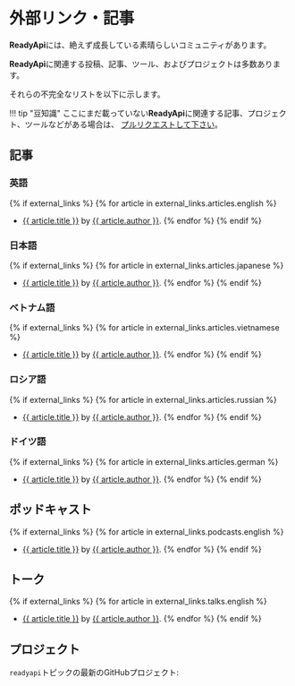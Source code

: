 # 外部リンク・記事

**ReadyApi**には、絶えず成長している素晴らしいコミュニティがあります。

**ReadyApi**に関連する投稿、記事、ツール、およびプロジェクトは多数あります。

それらの不完全なリストを以下に示します。

!!! tip "豆知識"
    ここにまだ載っていない**ReadyApi**に関連する記事、プロジェクト、ツールなどがある場合は、 <a href="https://github.com/khulnasoft/readyapi/edit/master/docs/en/data/external_links.yml" class="external-link" target="_blank">プルリクエストして下さい</a>。

## 記事

### 英語

{% if external_links %}
{% for article in external_links.articles.english %}

* <a href="{{ article.link }}" class="external-link" target="_blank">{{ article.title }}</a> by <a href="{{ article.author_link }}" class="external-link" target="_blank">{{ article.author }}</a>.
{% endfor %}
{% endif %}

### 日本語

{% if external_links %}
{% for article in external_links.articles.japanese %}

* <a href="{{ article.link }}" class="external-link" target="_blank">{{ article.title }}</a> by <a href="{{ article.author_link }}" class="external-link" target="_blank">{{ article.author }}</a>.
{% endfor %}
{% endif %}

### ベトナム語

{% if external_links %}
{% for article in external_links.articles.vietnamese %}

* <a href="{{ article.link }}" class="external-link" target="_blank">{{ article.title }}</a> by <a href="{{ article.author_link }}" class="external-link" target="_blank">{{ article.author }}</a>.
{% endfor %}
{% endif %}

### ロシア語

{% if external_links %}
{% for article in external_links.articles.russian %}

* <a href="{{ article.link }}" class="external-link" target="_blank">{{ article.title }}</a> by <a href="{{ article.author_link }}" class="external-link" target="_blank">{{ article.author }}</a>.
{% endfor %}
{% endif %}

### ドイツ語

{% if external_links %}
{% for article in external_links.articles.german %}

* <a href="{{ article.link }}" class="external-link" target="_blank">{{ article.title }}</a> by <a href="{{ article.author_link }}" class="external-link" target="_blank">{{ article.author }}</a>.
{% endfor %}
{% endif %}

## ポッドキャスト

{% if external_links %}
{% for article in external_links.podcasts.english %}

* <a href="{{ article.link }}" class="external-link" target="_blank">{{ article.title }}</a> by <a href="{{ article.author_link }}" class="external-link" target="_blank">{{ article.author }}</a>.
{% endfor %}
{% endif %}

## トーク

{% if external_links %}
{% for article in external_links.talks.english %}

* <a href="{{ article.link }}" class="external-link" target="_blank">{{ article.title }}</a> by <a href="{{ article.author_link }}" class="external-link" target="_blank">{{ article.author }}</a>.
{% endfor %}
{% endif %}

## プロジェクト

`readyapi`トピックの最新のGitHubプロジェクト:

<div class="github-topic-projects">
</div>
